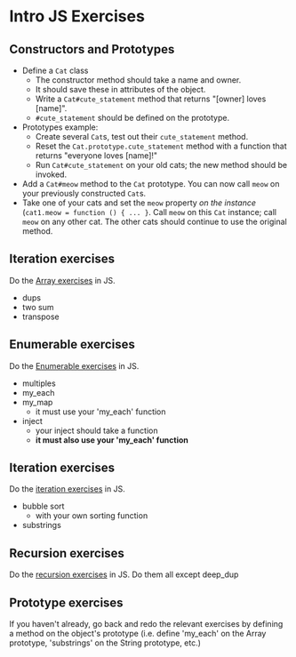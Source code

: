 # Intro JS Exercises

## Constructors and Prototypes

* Define a `Cat` class
    * The constructor method should take a name and owner.
    * It should save these in attributes of the object.
    * Write a `Cat#cute_statement` method that returns "[owner] loves
      [name]".
    * `#cute_statement` should be defined on the prototype.
* Prototypes example:
    * Create several `Cat`s, test out their `cute_statement` method.
    * Reset the `Cat.prototype.cute_statement` method with a function
      that returns "everyone loves [name]!"
    * Run `Cat#cute_statement` on your old cats; the new method should
      be invoked.
* Add a `Cat#meow` method to the `Cat` prototype. You can now call
  `meow` on your previously constructed `Cat`s.
* Take one of your cats and set the `meow` property *on the instance*
  (`cat1.meow = function () { ... }`. Call `meow` on this `Cat`
  instance; call `meow` on any other cat. The other cats should
  continue to use the original method.

## Iteration exercises

Do the [Array exercises][array-exercises] in JS.

* dups
* two sum
* transpose

[array-exercises]: https://github.com/appacademy/ruby-curriculum/blob/master/language-basics/data-structures/array.md

## Enumerable exercises

Do the [Enumerable exercises][enumerable-exercises] in JS.

* multiples
* my_each
* my_map
   * it must use your 'my_each' function 
* inject
   * your inject should take a function
   * **it must also use your 'my_each' function**

[enumerable-exercises]: https://github.com/appacademy/ruby-curriculum/blob/master/language-basics/data-structures/enumerable.md

## Iteration exercises

Do the [iteration exercises][iteration-exercises] in JS.

* bubble sort
    * with your own sorting function
* substrings

[iteration-exercises]: https://github.com/appacademy/ruby-curriculum/blob/master/language-basics/iteration.md

## Recursion exercises

Do the [recursion exercises][recursion-exercises] in JS. Do them all
except deep_dup

[recursion-exercises]: https://github.com/appacademy/ruby-curriculum/blob/master/language-basics/recursion.md

## Prototype exercises

If you haven't already, go back and redo the relevant exercises by defining a method on the object's prototype
(i.e. define 'my_each' on the Array prototype, 'substrings' on the String prototype, etc.)
